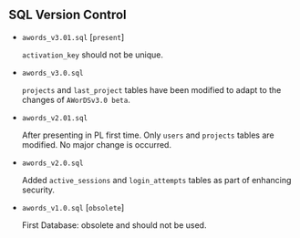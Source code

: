 ## SQL Version Control

- `awords_v3.01.sql` [`present`]

    `activation_key` should not be unique.
    
- `awords_v3.0.sql`
    
    `projects` and `last_project` tables have been
    modified to adapt to the changes of `AWorDSv3.0 beta`.

- `awords_v2.01.sql`

    After presenting in PL first time.
    Only `users` and `projects` tables are modified.
    No major change is occurred.
    
- `awords_v2.0.sql`

    Added `active_sessions` and `login_attempts` tables
    as part of enhancing security.
    
- `awords_v1.0.sql` [`obsolete`]

    First Database: obsolete and should not be used.
    
